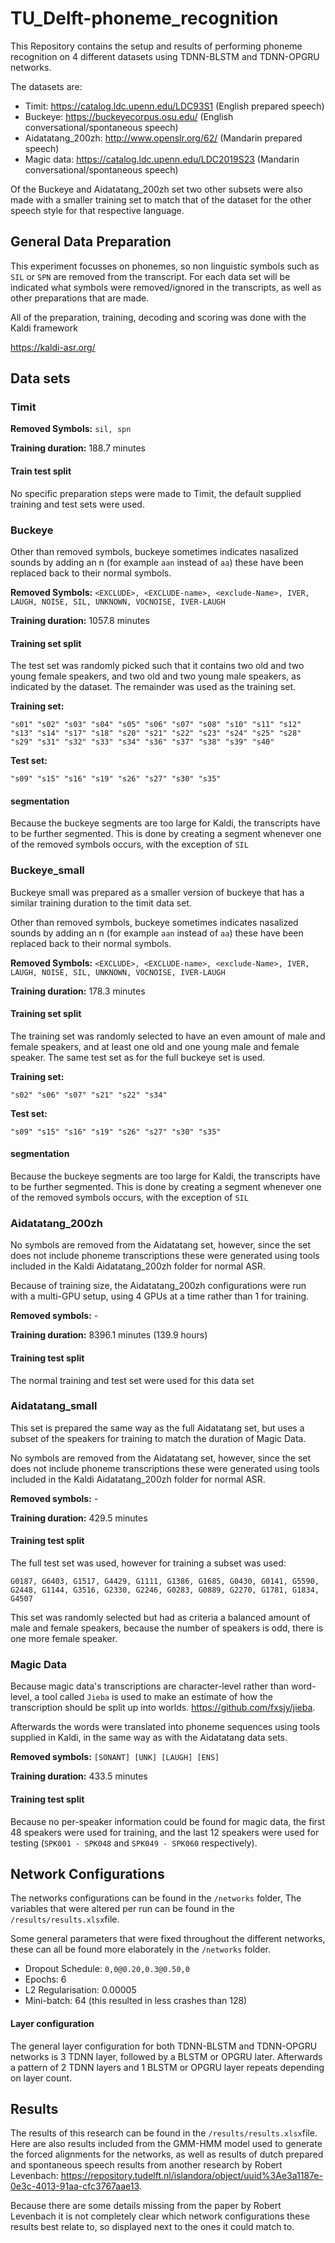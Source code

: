# TU_Delft-phoneme_recognition
This Repository contains the setup and results of performing phoneme recognition on 4 different datasets using TDNN-BLSTM and TDNN-OPGRU networks.

The datasets are:

- Timit: https://catalog.ldc.upenn.edu/LDC93S1 (English prepared speech)
- Buckeye: https://buckeyecorpus.osu.edu/ (English conversational/spontaneous speech)
- Aidatatang_200zh: http://www.openslr.org/62/ (Mandarin prepared speech)
- Magic data: https://catalog.ldc.upenn.edu/LDC2019S23 (Mandarin conversational/spontaneous speech)

Of the Buckeye and Aidatatang_200zh set two other subsets were also made with a smaller training set to match that of the dataset for the other speech style for that respective language.

## General Data Preparation

This experiment focusses on phonemes, so non linguistic symbols such as `SIL` or `SPN` are removed from the transcript. For each data set will be indicated what symbols were removed/ignored in the transcripts, as well as other preparations that are made. 

All of the preparation, training, decoding and scoring was done with the Kaldi framework 

https://kaldi-asr.org/

## Data sets

### Timit

**Removed Symbols:** `sil, spn`

**Training duration:** 188.7 minutes

#### Train test split

No specific preparation steps were made to Timit, the default supplied training and test sets were used.

### Buckeye

Other than removed symbols, buckeye sometimes indicates nasalized sounds by adding an n (for example `aan` instead of `aa`) these have been replaced back to their normal symbols.

**Removed Symbols:** `<EXCLUDE>, <EXCLUDE-name>, <exclude-Name>, IVER, LAUGH, NOISE, SIL, UNKNOWN, VOCNOISE, IVER-LAUGH`

**Training duration:** 1057.8 minutes

#### Training set split

The test set was randomly picked such that it contains two old  and two young female speakers, and two old and two young male speakers, as indicated by the dataset. The remainder was used as the training set.

**Training set:**

`"s01" "s02" "s03" "s04" "s05" "s06" "s07" "s08" "s10" "s11" "s12" "s13" "s14" "s17" "s18" "s20" "s21" "s22" "s23" "s24" "s25" "s28" "s29" "s31" "s32" "s33" "s34" "s36" "s37" "s38" "s39" "s40"` 

**Test set:**

`"s09" "s15" "s16" "s19" "s26" "s27" "s30" "s35"`

#### segmentation

Because the buckeye segments are too large for Kaldi, the transcripts have to be further segmented. This is done by creating a segment whenever one of the removed symbols occurs, with the exception of `SIL`

### Buckeye_small

Buckeye small was prepared as a smaller version of buckeye that has a similar training duration to the timit data set.

Other than removed symbols, buckeye sometimes indicates nasalized sounds by adding an n (for example `aan` instead of `aa`) these have been replaced back to their normal symbols.

**Removed Symbols:** `<EXCLUDE>, <EXCLUDE-name>, <exclude-Name>, IVER, LAUGH, NOISE, SIL, UNKNOWN, VOCNOISE, IVER-LAUGH`

**Training duration:** 178.3 minutes

#### Training set split

The training set was randomly selected to have an even amount of male and female speakers, and at least one old and one young male and female speaker. The same test set as for the full buckeye set is used.

**Training set:**

`"s02" "s06" "s07" "s21" "s22" "s34"`

**Test set:**

`"s09" "s15" "s16" "s19" "s26" "s27" "s30" "s35"`

#### segmentation

Because the buckeye segments are too large for Kaldi, the transcripts have to be further segmented. This is done by creating a segment whenever one of the removed symbols occurs, with the exception of `SIL`

### Aidatatang_200zh

No symbols are removed from the Aidatatang set, however, since the set does not include phoneme transcriptions these were generated using tools included in the Kaldi Aidatatang_200zh folder for normal ASR.

Because of training size, the Aidatatang_200zh configurations were run with a multi-GPU setup, using 4 GPUs at a time rather than 1 for training.

**Removed symbols:** -

**Training duration:** 8396.1 minutes (139.9 hours)

#### Training test split

The normal training and test set were used for this data set

### Aidatatang_small

This set is prepared the same way as the full Aidatatang set, but uses a subset of the speakers for training to match the duration of Magic Data.

No symbols are removed from the Aidatatang set, however, since the set does not include phoneme transcriptions these were generated using tools included in the Kaldi Aidatatang_200zh folder for normal ASR.

**Removed symbols:** -

**Training duration:** 429.5 minutes

#### Training test split

The full test set was used, however for training a subset was used:

`G0187, G6403, G1517, G4429, G1111, G1386, G1685, G0430, G0141, G5590, G2448, G1144, G3516, G2330, G2246, G0283, G0889, G2270, G1781, G1834, G4507`

This set was randomly selected but had as criteria a balanced amount of male and female speakers, because the number of speakers is odd, there is one more female speaker.

### Magic Data

Because magic data's transcriptions are character-level rather than word-level, a tool called `Jieba` is used to make an estimate of how the transcription should be split up into worlds. https://github.com/fxsjy/jieba.

Afterwards the words were translated into phoneme sequences using tools supplied in Kaldi, in the same way as with the Aidatatang data sets.

**Removed symbols:** `[SONANT] [UNK] [LAUGH] [ENS]`

**Training duration:** 433.5 minutes

#### **Training test split**

Because no per-speaker information could be found for magic data, the first 48 speakers were used for training, and the last 12 speakers were used for testing (`SPK001 - SPK048`  and `SPK049 - SPK060` respectively).



## Network Configurations

The networks configurations can be found in the `/networks` folder, The variables that were altered per run can be found in the `/results/results.xlsx`file. 

Some general parameters that were fixed throughout the different networks, these can all be found more elaborately in the `/networks` folder.

- Dropout Schedule: `0,0@0.20,0.3@0.50,0`
- Epochs: 6
- L2 Regularisation: 0.00005
- Mini-batch: 64 (this resulted in less crashes than 128)

#### Layer configuration

The general layer configuration for both TDNN-BLSTM and TDNN-OPGRU networks is 3 TDNN layer, followed by a BLSTM or OPGRU later. Afterwards a pattern of 2 TDNN layers and 1 BLSTM or OPGRU layer repeats depending on layer count. 



## Results

The results of this research can be found in the `/results/results.xlsx`file. Here are also results included from the GMM-HMM model used to generate the forced alignments for the networks, as well as results of dutch prepared and spontaneous speech results from another research by Robert Levenbach: https://repository.tudelft.nl/islandora/object/uuid%3Ae3a1187e-0e3c-4013-91aa-cfc3767aae13.


Because there are some details missing from the paper by Robert Levenbach it is not completely clear which network configurations these results best relate to, so displayed next to the ones it could match to.



